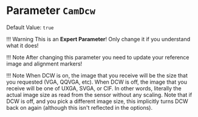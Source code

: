 # Parameter `CamDcw`
Default Value: `true`
    
!!! Warning
    This is an **Expert Parameter**! Only change it if you understand what it does!

!!! Note
    After changing this parameter you need to update your reference image and alignment markers!

!!! Note
    When DCW is on, the image that you receive will be the size that you requested (VGA, QQVGA, etc).
    When DCW is off, the image that you receive will be one of UXGA, SVGA, or CIF. In other words, literally the actual image size as read from the sensor without any scaling.
    Note that if DCW is off, and you pick a different image size, this implicitly turns DCW back on again (although this isn't reflected in the options). 
